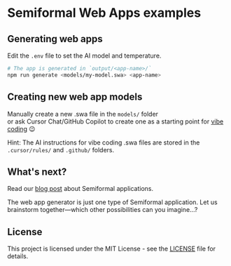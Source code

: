 # Semiformal Web Apps examples

## Generating web apps

Edit the `.env` file to set the AI model and temperature.

```sh
# The app is generated in `output/<app-name>/`
npm run generate <models/my-model.swa> <app-name>
```

## Creating new web app models

Manually create a new .swa file in the `models/` folder<br>
or ask Cursor Chat/GitHub Copilot to create one as a starting point for [vibe coding](https://en.wikipedia.org/wiki/Vibe_coding) 😉

Hint: The AI instructions for vibe coding .swa files are stored in the `.cursor/rules/` and `.github/` folders.

## What's next?

Read our [blog post](https://www.typefox.io/blog/boost-your-ai-apps-with-dsls/) about Semiformal applications.

The web app generator is just one type of Semiformal application. Let us brainstorm together—which other possibilities can you imagine...?

## License

This project is licensed under the MIT License - see the [LICENSE](LICENSE) file for details.
